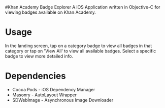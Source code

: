#Khan Academy Badge Explorer
A iOS Application written in Objective-C for viewing badges available on Khan Academy.

Usage
=====
In the landing screen, tap on a category badge to view all badges in that category or tap on 'View All' to view all available badges. Select a specific badge to view more detailed info.

Dependencies
===========
* Cocoa Pods - iOS Dependency Manager
* Masonry - AutoLayout Wrapper
* SDWebImage - Asynchronous Image Downloader

